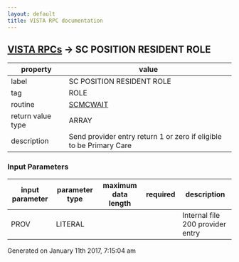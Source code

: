 ```yaml
---
layout: default
title: VISTA RPC documentation
---
```




## [VISTA RPCs](TableOfContent.md) &#8594; SC POSITION RESIDENT ROLE 

 property | value 
--- | --- 
 label | SC POSITION RESIDENT ROLE
 tag | ROLE
 routine | [SCMCWAIT](http://code.osehra.org/dox/Routine_SCMCWAIT_source.html)
 return value type | ARRAY
 description | Send provider entry return 1 or zero if eligible to be Primary Care

### Input Parameters

| input parameter | parameter type | maximum data length | required | description | 
| --- | --- | --- | --- | --- | 
| PROV | LITERAL |  |  | Internal file 200 provider entry | 




 Generated on January 11th 2017, 7:15:04 am